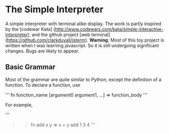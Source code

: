 # The Simple Interpreter
A simple interpreter with terminal alike display. The work is partly inspired by the [codewar Kata] (http://www.codewars.com/kata/simple-interactive-interpreter), and the github project [web terminal] (https://github.com/clarkduvall/jsterm). **Warning**: Most of this toy project is written when I was learning javascript. So it is still undergoing significant changes. Bugs are likely to appear.

## Basic Grammar
Most of the grammar are quite similar to Python, except the definition of a function. To declare a function, use

'''
fn function_name [argument0 argument1, ...] => function_body
'''

For example,

'''
>> fn add x y => x + y
>> add 1 3
4
'''
